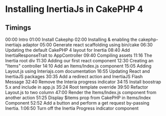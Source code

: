 # Installing InertiaJs in CakePHP 4

## Timings
00:00 Intro
01:00 Install Cakephp
02:00 Installing & enabling the cakephp-inertiajs adaptor
05:00 Generate react scaffolding using bin/cake
06:30 Updating the default CakePHP 4 layout for Inertia
08:40 Add InertiaResponseTrait to AppController
09:40 Compiling assets
11:16 The Inertia root div
11:30 Adding our first react component
12:30 Creating an "Items" controller
14:10 Add an Items/Index.js component
15:05 Adding Layout.js using Interiajs.com documentation
16:55 Updating React and InertiaJS packages
30:35 Add a redirect action and InertiaJS Flash Message
32:40 Remove the Interia progress indicator
34:15 Install boostrap 5.x and include in app.js
35:24 Root template override
39:50 Refactor Layout.js to two column
47:00 Render the Items/Index.js component from another action
51:25 Display $items prop from CakePHP in Items/Index Component
52:52 Add a button and perform a get request by-passing Inertia.
1:06:50 Turn off the Inertia Progress indicator component
